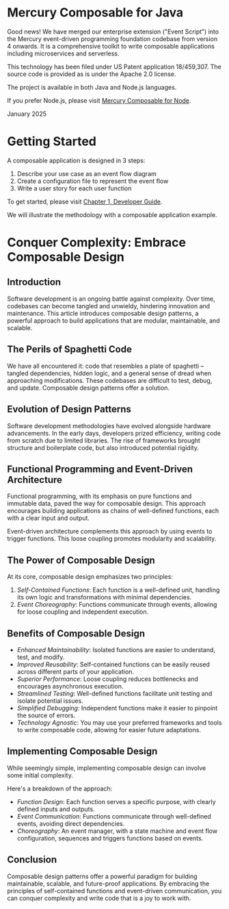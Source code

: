 # Mercury Composable for Java

Good news! We have merged our enterprise extension ("Event Script") into the Mercury event-driven
programming foundation codebase from version 4 onwards. It is a comprehensive toolkit to write
composable applications including microservices and serverless.

This technology has been filed under US Patent application 18/459,307. 
The source code is provided as is under the Apache 2.0 license.

The project is available in both Java and Node.js languages.

If you prefer Node.js, please visit [Mercury Composable for Node](https://github.com/Accenture/mercury-nodejs).

January 2025

# Getting Started

A composable application is designed in 3 steps:

1. Describe your use case as an event flow diagram
2. Create a configuration file to represent the event flow
3. Write a user story for each user function

To get started, please visit [Chapter 1, Developer Guide](https://accenture.github.io/mercury-composable/guides/CHAPTER-1/).

We will illustrate the methodology with a composable application example.

# Conquer Complexity: Embrace Composable Design

## Introduction

Software development is an ongoing battle against complexity. Over time, codebases can become tangled and unwieldy,
hindering innovation and maintenance. This article introduces composable design patterns, a powerful approach to
build applications that are modular, maintainable, and scalable.

## The Perils of Spaghetti Code

We have all encountered it: code that resembles a plate of spaghetti – tangled dependencies, hidden logic,
and a general sense of dread when approaching modifications. These codebases are difficult to test, debug, 
and update. Composable design patterns offer a solution.

## Evolution of Design Patterns

Software development methodologies have evolved alongside hardware advancements. In the early days, developers 
prized efficiency, writing code from scratch due to limited libraries. The rise of frameworks brought structure
and boilerplate code, but also introduced potential rigidity.

## Functional Programming and Event-Driven Architecture

Functional programming, with its emphasis on pure functions and immutable data, paved the way for composable design.
This approach encourages building applications as chains of well-defined functions, each with a clear input and output.

Event-driven architecture complements this approach by using events to trigger functions. This loose coupling
promotes modularity and scalability.

## The Power of Composable Design

At its core, composable design emphasizes two principles:

1.	*Self-Contained Functions*: Each function is a well-defined unit, handling its own logic and transformations
    with minimal dependencies.
2.	*Event Choreography*: Functions communicate through events, allowing for loose coupling and independent
    execution.

## Benefits of Composable Design

- *Enhanced Maintainability*: Isolated functions are easier to understand, test, and modify.
- *Improved Reusability*: Self-contained functions can be easily reused across different parts of your application.
- *Superior Performance*: Loose coupling reduces bottlenecks and encourages asynchronous execution.
- *Streamlined Testing*: Well-defined functions facilitate unit testing and isolate potential issues.
- *Simplified Debugging*: Independent functions make it easier to pinpoint the source of errors.
- *Technology Agnostic*: You may use your preferred frameworks and tools to write composable code, 
  allowing for easier future adaptations.

## Implementing Composable Design

While seemingly simple, implementing composable design can involve some initial complexity.

Here's a breakdown of the approach:

- *Function Design*: Each function serves a specific purpose, with clearly defined inputs and outputs.
- *Event Communication*: Functions communicate through well-defined events, avoiding direct dependencies.
- *Choreography*: An event manager, with a state machine and event flow configuration, sequences and triggers functions
  based on events.

## Conclusion

Composable design patterns offer a powerful paradigm for building maintainable, scalable, and future-proof applications.
By embracing the principles of self-contained functions and event-driven communication, you can conquer complexity and
write code that is a joy to work with.
